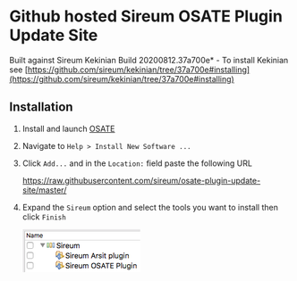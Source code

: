 # Github hosted Sireum OSATE Plugin Update Site

Built against Sireum Kekinian Build 20200812.37a700e* - To install Kekinian see [https://github.com/sireum/kekinian/tree/37a700e#installing](https://github.com/sireum/kekinian/tree/37a700e#installing)

## Installation
1. Install and launch [OSATE](http://osate.org/download-and-install.html)
2. Navigate to ``Help > Install New Software ...``
3. Click ``Add...`` and in the ``Location:`` field paste the following URL

    https://raw.githubusercontent.com/sireum/osate-plugin-update-site/master/
  
4. Expand the ``Sireum`` option and select the tools you want to install then click ``Finish``

   ![tool-options](resources/tool-options.png)
